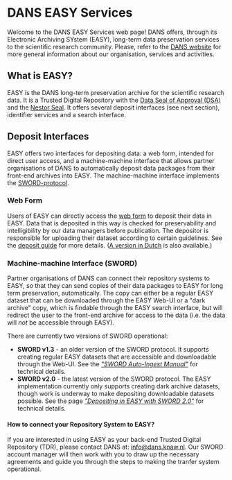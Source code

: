 DANS EASY Services
==================
Welcome to the DANS EASY Services web page! DANS offers, through its Electronic Archiving SYstem (EASY), long-term
data preservation services to the scientific research community. Please, refer to the [DANS website] for more general
information about our organisation, services and activities.

[DANS website]: https://www.dans.knaw.nl/en

What is EASY?
-------------
EASY is the DANS long-term preservation archive for the scientific research data. It is a Trusted Digital Repository
with the [Data Seal of Approval (DSA)] and the [Nestor Seal]. It offers several deposit interfaces (see next section), 
identifier services and a search interface.

[Data Seal of Approval (DSA)]: http://www.datasealofapproval.org/en/
[Nestor Seal]: http://www.langzeitarchivierung.de/Subsites/nestor/EN/nestor-Siegel/siegel_node.html

Deposit Interfaces
------------------
EASY offers two interfaces for depositing data: a web form, intended for direct user access, and a machine-machine
interface that allows partner organisations of DANS to automatically deposit data packages from their front-end archives
into EASY. The machine-machine interface implements the [SWORD-protocol]. 

[SWORD-protocol]: http://swordapp.org/
[geographic coordinates page]: ./GeographicCoordinates.html

### Web Form
Users of EASY can directly access the [web form] to deposit their data in EASY. Data that is deposited in this way is 
checked for preservability and intelligibility by our data managers before publication. The depositor is responsible for
uploading their dataset according to certain guidelines. See the [deposit guide] for more details. ([A version in Dutch] is also available.)

[web form]: https://easy.dans.knaw.nl/ui/deposit
[deposit guide]: pdf/DEP_All%20other%20disciplinesUK.pdf
[A version in Dutch]: pdf/DEP_All%20other%20disciplinesNL.pdf

### Machine-machine Interface (SWORD)
Partner organisations of DANS can connect their repository systems to EASY, so that they can send copies of their data packages to
EASY for long term preservation, automatically. The copy can either be a regular EASY dataset that can be downloaded through the
EASY Web-UI or a "dark archive" copy, which is findable through the EASY search interface, but will redirect the user to the 
front-end archive for access to the data (i.e. the data will *not* be accessible through EASY).

There are currently two versions of SWORD operational:

* **SWORD v1.3** - an older version of the SWORD protocol. It supports creating regular EASY datasets that are accessible and downloadable
  through the Web-UI. See the *["SWORD Auto-Ingest Manual"]* for technical details.
* **SWORD v2.0** - the latest version of the SWORD protocol. The EASY implementation currently only supports creating dark archive datasets,
  though work is underway to make depositing downloadable datasets possible. See the page *["Depositing in EASY with SWORD 2.0"]* for technical details.

["SWORD Auto-Ingest Manual"]: ./pdf/SWORD%20Auto-Ingest%20Manual.pdf
["Depositing in EASY with SWORD 2.0"]: ./sword2.html

#### How to connect your Repository System to EASY?
If you are interested in using EASY as your back-end Trusted Digital Repository (TDR), please contact DANS at: info@dans.knaw.nl.
Our SWORD account manager will then work with you to draw up the necessary agreements and guide you through the steps to making the 
tranfer system operational.







